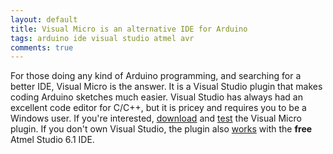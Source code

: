 ```yaml
---
layout: default
title: Visual Micro is an alternative IDE for Arduino
tags: arduino ide visual studio atmel avr
comments: true
---
```


For those doing any kind of Arduino programming, and searching for a better IDE, Visual Micro is the answer. It is a Visual Studio plugin that makes coding Arduino sketches much easier. Visual Studio has always had an excellent code editor for C/C++, but it is pricey and requires you to be a Windows user. If you're interested, [download](http://www.visualmicro.com/page/Arduino-Visual-Studio-Downloads.aspx) and [test](http://www.visualmicro.com/post/2011/10/04/How-to-test-a-new-installation-of-Arduino-for-Visual-Studio.aspx) the Visual Micro plugin. If you don't own Visual Studio, the plugin also [works](http://www.visualmicro.com/page/Arduino-for-Atmel-Studio.aspx) with the **free** Atmel Studio 6.1 IDE.
